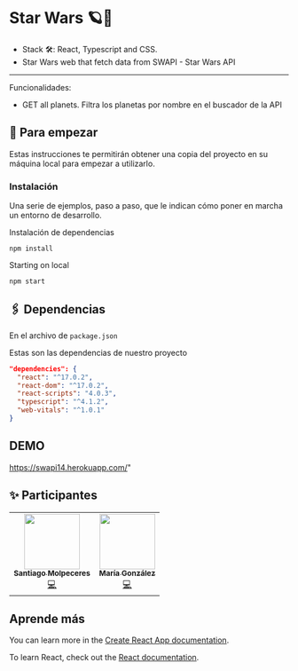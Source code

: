 # Star Wars 🪐🚀
* Stack 🛠: React, Typescript and CSS.
* Star Wars web that fetch data from SWAPI - Star Wars API
---------------------------------------------------------------------------------------------
Funcionalidades: 
* GET all planets. Filtra los planetas por nombre en el buscador de la API

## 🚩 Para empezar 

Estas instrucciones te permitirán obtener una copia del proyecto en su máquina local para empezar a utilizarlo.

### Instalación

Una serie de ejemplos, paso a paso, que le indican cómo poner en marcha un entorno de desarrollo.

Instalación de dependencias

```
npm install
```

Starting on local

```
npm start
```

## 🖇 Dependencias

En el archivo de `package.json`

Estas son las dependencias de nuestro proyecto

```json
"dependencies": {
  "react": "^17.0.2",
  "react-dom": "^17.0.2",
  "react-scripts": "4.0.3",
  "typescript": "^4.1.2",
  "web-vitals": "^1.0.1"
}
```

## DEMO

https://swapi14.herokuapp.com/"

## ✨ Participantes

<!-- ALL-CONTRIBUTORS-LIST:START - Do not remove or modify this section -->
<!-- prettier-ignore-start -->
<!-- markdownlint-disable -->
<table>
  <tr>
    <td align="center"><a href="https://www.linkedin.com/in/santiago-molpeceres-d%C3%ADaz-ab9087211/"><img src="https://avatars.githubusercontent.com/u/54994511?v=4" width="100px;" alt=""/><br /><sub><b>Santiago Molpeceres</b></sub></a><br /><a href="https://github.com/smolpeceresd/Programacion_Internet" title="Code">💻</a></td>
    <td align="center"><a href="https://www.linkedin.com/in/mar%C3%ADa-gonz%C3%A1lez-herrero-56bb21177/"><img src="https://avatars.githubusercontent.com/u/43043718?v=4" width="100px;" alt=""/><br /><sub><b>María González</b></sub></a><br /><a href="https://github.com/mgh99/Programacion_sistemas_Internet" title="Code">💻</a></td>
  </tr>
</table>

<!-- markdownlint-restore -->
<!-- prettier-ignore-end -->

<!-- ALL-CONTRIBUTORS-LIST:END -->



## Aprende más

You can learn more in the [Create React App documentation](https://facebook.github.io/create-react-app/docs/getting-started).

To learn React, check out the [React documentation](https://reactjs.org/).
